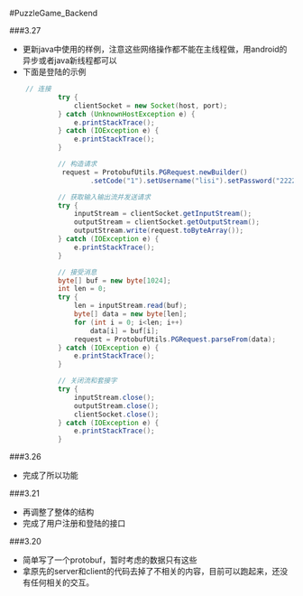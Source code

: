 #PuzzleGame_Backend

###3.27
* 更新java中使用的样例，注意这些网络操作都不能在主线程做，用android的异步或者java新线程都可以
* 下面是登陆的示例
```java
	// 连接
            try {
                clientSocket = new Socket(host, port);
            } catch (UnknownHostException e) {
                e.printStackTrace();
            } catch (IOException e) {
                e.printStackTrace();
            }

            // 构造请求
             request = ProtobufUtils.PGRequest.newBuilder()
                    .setCode("1").setUsername("lisi").setPassword("222222").build();

            // 获取输入输出流并发送请求
            try {
                inputStream = clientSocket.getInputStream();
                outputStream = clientSocket.getOutputStream();
                outputStream.write(request.toByteArray());
            } catch (IOException e) {
                e.printStackTrace();
            }

            // 接受消息
            byte[] buf = new byte[1024];
            int len = 0;
            try {
                len = inputStream.read(buf);
                byte[] data = new byte[len];
                for (int i = 0; i<len; i++)
                    data[i] = buf[i];
                request = ProtobufUtils.PGRequest.parseFrom(data);
            } catch (IOException e) {
                e.printStackTrace();
            }

            // 关闭流和套接字
            try {
                inputStream.close();
                outputStream.close();
                clientSocket.close();
            } catch (IOException e) {
                e.printStackTrace();
            }
```

###3.26
* 完成了所以功能

###3.21
* 再调整了整体的结构
* 完成了用户注册和登陆的接口


###3.20
* 简单写了一个protobuf，暂时考虑的数据只有这些
* 拿原先的server和client的代码去掉了不相关的内容，目前可以跑起来，还没有任何相关的交互。
